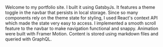 Welcome to my portfolio site. I built it using GatsbyJs. It features a theme toggle in the navbar that persists in local storage. Since so many components rely on the theme state for styling, I used React's context API which made the state very easy to access. I implemented a smooth scroll feature to the navbar to make navigation functional and snappy. Animation were built with Framer Motion. Content is stored using markdown files and queried with GraphQL.
